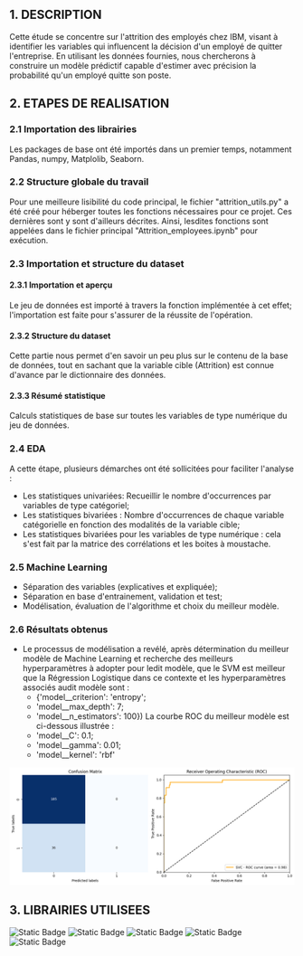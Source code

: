 ## 1. DESCRIPTION

Cette étude se concentre sur l'attrition des employés chez IBM, visant à identifier les variables qui influencent la décision d'un employé de quitter l'entreprise. En utilisant les données fournies, nous chercherons à construire un modèle prédictif capable d'estimer avec précision la probabilité qu'un employé quitte son poste.

## 2. ETAPES DE REALISATION

### 2.1 Importation des librairies
Les packages de base ont été importés dans un premier temps, notamment Pandas, numpy, Matplolib, Seaborn.

### 2.2 Structure globale du travail
Pour une meilleure lisibilité du code principal, le fichier "attrition_utils.py" a été créé pour héberger toutes les fonctions nécessaires pour ce projet. Ces dernières sont y sont d'ailleurs décrites. Ainsi, lesdites fonctions sont appelées dans le fichier principal "Attrition_employees.ipynb" pour exécution.

### 2.3 Importation et structure du dataset
#### 2.3.1 Importation et aperçu
Le jeu de données est importé à travers la fonction implémentée à cet effet; l'importation est faite pour s'assurer de la réussite de l'opération.

#### 2.3.2 Structure du dataset
Cette partie nous permet d'en savoir un peu plus sur le contenu de la base de données, tout en sachant que la variable cible (Attrition) est connue d'avance par le dictionnaire des données.

#### 2.3.3 Résumé statistique
Calculs statistiques de base sur toutes les variables de type numérique du jeu de données.

### 2.4 EDA
A cette étape, plusieurs démarches ont été sollicitées pour faciliter l'analyse :
- Les statistiques univariées: Recueillir le nombre d'occurrences par variables de type catégoriel;
- Les statistiques bivariées : Nombre d'occurrences de chaque variable catégorielle en fonction des modalités de la variable cible;
- Les statistiques bivariées pour les variables  de type numérique : cela s'est fait par la matrice des corrélations et les boites à moustache.

### 2.5 Machine Learning
- Séparation des variables (explicatives et expliquée);
- Séparation en base d'entrainement, validation et test;
- Modélisation, évaluation de l'algorithme et choix du meilleur modèle.

### 2.6 Résultats obtenus
- Le processus de modélisation a revélé, après détermination du meilleur modèle de Machine Learning et recherche des meilleurs hyperparamètres à adopter pour ledit modèle, que le SVM est meilleur que la Régression Logistique dans ce contexte et les hyperparamètres associés audit modèle sont  :
  - {'model__criterion': 'entropy';
  - 'model__max_depth': 7;
  - 'model__n_estimators': 100})
La courbe ROC du meilleur modèle est ci-dessous illustrée :
  - 'model__C': 0.1;
  - 'model__gamma': 0.01;
  - 'model__kernel': 'rbf'

![Results](https://github.com/guymartial80/Attrition_employes/blob/main/best_model_svm_optimized.png)

## 3. LIBRAIRIES UTILISEES
![Static Badge](https://img.shields.io/badge/Pandas-black?style=for-the-badge&logo=Pandas) ![Static Badge](https://img.shields.io/badge/Scikit-learn-black?style=for-the-badge&logo=Scikit-learn) ![Static Badge](https://img.shields.io/badge/Numpy-black?style=for-the-badge&logo=Numpy) ![Static Badge](https://img.shields.io/badge/Matplotlib-black?style=for-the-badge&logo=Matplotlib) ![Static Badge](https://img.shields.io/badge/Seaborn-black?style=for-the-badge&logo=Seaborn)


